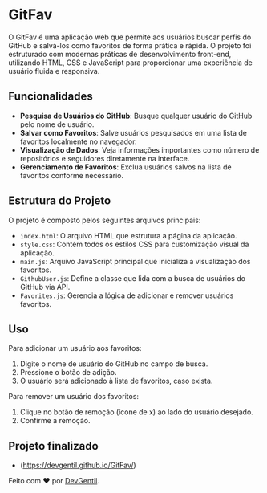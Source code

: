 # GitFav

O GitFav é uma aplicação web que permite aos usuários buscar perfis do GitHub e salvá-los como favoritos de forma prática e rápida. O projeto foi estruturado com modernas práticas de desenvolvimento front-end, utilizando HTML, CSS e JavaScript para proporcionar uma experiência de usuário fluida e responsiva.

## Funcionalidades

- **Pesquisa de Usuários do GitHub**: Busque qualquer usuário do GitHub pelo nome de usuário.
- **Salvar como Favoritos**: Salve usuários pesquisados em uma lista de favoritos localmente no navegador.
- **Visualização de Dados**: Veja informações importantes como número de repositórios e seguidores diretamente na interface.
- **Gerenciamento de Favoritos**: Exclua usuários salvos na lista de favoritos conforme necessário.

## Estrutura do Projeto

O projeto é composto pelos seguintes arquivos principais:

- `index.html`: O arquivo HTML que estrutura a página da aplicação.
- `style.css`: Contém todos os estilos CSS para customização visual da aplicação.
- `main.js`: Arquivo JavaScript principal que inicializa a visualização dos favoritos.
- `GithubUser.js`: Define a classe que lida com a busca de usuários do GitHub via API.
- `Favorites.js`: Gerencia a lógica de adicionar e remover usuários favoritos.

## Uso

Para adicionar um usuário aos favoritos:

1. Digite o nome de usuário do GitHub no campo de busca.
2. Pressione o botão de adição.
3. O usuário será adicionado à lista de favoritos, caso exista.

Para remover um usuário dos favoritos:

1. Clique no botão de remoção (ícone de x) ao lado do usuário desejado.
2. Confirme a remoção.

## Projeto finalizado
- (https://devgentil.github.io/GitFav/)

Feito com ❤️ por [DevGentil](https://github.com/DevGentil).
